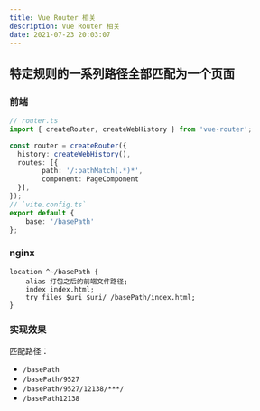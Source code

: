 ```yaml
---
title: Vue Router 相关
description: Vue Router 相关
date: 2021-07-23 20:03:07
---
```



## 特定规则的一系列路径全部匹配为一个页面

### 前端


```ts
// router.ts
import { createRouter, createWebHistory } from 'vue-router';

const router = createRouter({
  history: createWebHistory(),
  routes: [{
		path: '/:pathMatch(.*)*',
		component: PageComponent
  }],
});
// `vite.config.ts`
export default {
	base: '/basePath'
};
```

### nginx

```nginx
location ^~/basePath {
	alias 打包之后的前端文件路径;
	index index.html;
	try_files $uri $uri/ /basePath/index.html;
}
```

### 实现效果

匹配路径：
  - `/basePath`
  - `/basePath/9527`
  - `/basePath/9527/12138/***/`
  - `/basePath12138`

